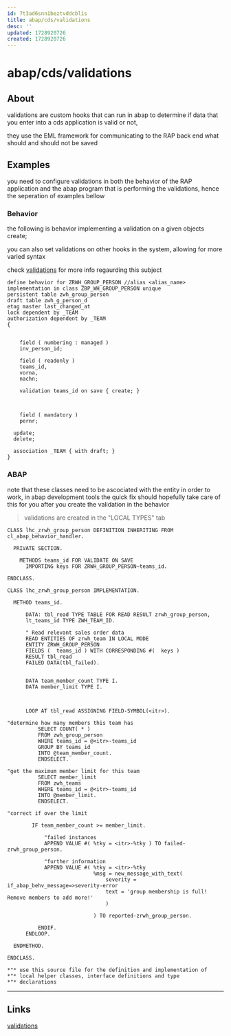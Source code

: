 ```yaml
---
id: 7t3ad6snn1beztvddcblis
title: abap/cds/validations
desc: ''
updated: 1728920726
created: 1728920726
---
```

# abap/cds/validations

## About

validations are custom hooks that can run in abap to determine if data that you enter
into a cds application is valid or not,

they use the EML framework for communicating to the RAP back end what should and should
not be saved

## Examples

you need to configure validations in both the behavior of the RAP application
and the abap program that is performing the validations, hence the seperation of
examples bellow

### Behavior

the following is behavior implementing a validation on a given objects create;

you can also set validations on other hooks in the system, allowing for more varied syntax

check [validations](https://help.sap.com/doc/abapdocu_cp_index_htm/CLOUD/en-US/index.htm?file=abapeml_response.htm)
for more info regaurding this subject


```cds behavior
define behavior for ZRWH_GROUP_PERSON //alias <alias_name>
implementation in class ZBP_WH_GROUP_PERSON unique
persistent table zwh_group_person
draft table zwh_g_person_d
etag master last_changed_at
lock dependent by _TEAM
authorization dependent by _TEAM
{


    field ( numbering : managed )
    inv_person_id;

    field ( readonly )
    teams_id,
    vorna,
    nachn;

    validation teams_id on save { create; }



    field ( mandatory )
    pernr;

  update;
  delete;

  association _TEAM { with draft; }
}
```

### ABAP

note that these classes need to be ascociated with the entity in order to work,
in abap development tools the quick fix should hopefully take care of this for you
after you create the validation in the behavior

> validations are created in the "LOCAL TYPES" tab

```ABAP
CLASS lhc_zrwh_group_person DEFINITION INHERITING FROM cl_abap_behavior_handler.

  PRIVATE SECTION.

    METHODS teams_id FOR VALIDATE ON SAVE
      IMPORTING keys FOR ZRWH_GROUP_PERSON~teams_id.

ENDCLASS.

CLASS lhc_zrwh_group_person IMPLEMENTATION.

  METHOD teams_id.

      DATA: tbl_read TYPE TABLE FOR READ RESULT zrwh_group_person,
      lt_teams_id TYPE ZWH_TEAM_ID.

      " Read relevant sales order data
      READ ENTITIES OF zrwh_team IN LOCAL MODE
      ENTITY ZRWH_GROUP_PERSON
      FIELDS (  teams_id ) WITH CORRESPONDING #(  keys )
      RESULT tbl_read
      FAILED DATA(tbl_failed).


      DATA team_member_count TYPE I.
      DATA member_limit TYPE I.



      LOOP AT tbl_read ASSIGNING FIELD-SYMBOL(<itr>).

"determine how many members this team has
          SELECT COUNT( * )
          FROM zwh_group_person
          WHERE teams_id = @<itr>-teams_id
          GROUP BY teams_id
          INTO @team_member_count.
          ENDSELECT.

"get the maximum member limit for this team
          SELECT member_limit
          FROM zwh_teams
          WHERE teams_id = @<itr>-teams_id
          INTO @member_limit.
          ENDSELECT.

"correct if over the limit

        IF team_member_count >= member_limit.

            "failed instances
            APPEND VALUE #( %tky = <itr>-%tky ) TO failed-zrwh_group_person.

            "further information
            APPEND VALUE #( %tky = <itr>-%tky
                            %msg = new_message_with_text(
                                severity = if_abap_behv_message=>severity-error
                                text = 'group membership is full! Remove members to add more!'
                                )

                            ) TO reported-zrwh_group_person.

          ENDIF.
      ENDLOOP.

  ENDMETHOD.

ENDCLASS.

*"* use this source file for the definition and implementation of
*"* local helper classes, interface definitions and type
*"* declarations
```


---

## Links

[validations](https://help.sap.com/doc/abapdocu_cp_index_htm/CLOUD/en-US/index.htm?file=abapeml_response.htm)
